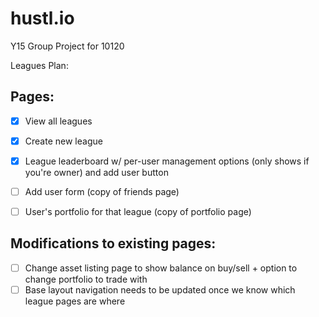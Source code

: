 # hustl.io
Y15 Group Project for 10120

Leagues Plan:

## Pages:
- [x] View all leagues
- [x] Create new league
- [x] League leaderboard w/ per-user management options (only shows if you're owner) and add user button
- [ ] Add user form (copy of friends page)
- [ ] User's portfolio for that league (copy of portfolio page)



## Modifications to existing pages:
- [ ] Change asset listing page to show balance on buy/sell + option to change portfolio to trade with
- [ ] Base layout navigation needs to be updated once we know which league pages are where
